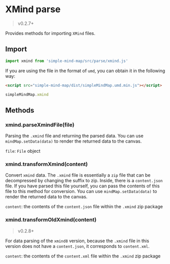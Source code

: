 # XMind parse

> v0.2.7+

Provides methods for importing `XMind` files.

## Import

```js
import xmind from 'simple-mind-map/src/parse/xmind.js'
```

If you are using the file in the format of `umd`, you can obtain it in the following way:

```html
<script src="simple-mind-map/dist/simpleMindMap.umd.min.js"></script>
```

```js
simpleMindMap.xmind
```

## Methods

### xmind.parseXmindFile(file)

Parsing the `.xmind` file and returning the parsed data. You can use
`mindMap.setData(data)` to render the returned data to the canvas.

`file`: `File` object

### xmind.transformXmind(content)

Convert `xmind` data. The `.xmind` file is essentially a `zip` file that can be
decompressed by changing the suffix to zip. Inside, there is a `content.json`
file. If you have parsed this file yourself, you can pass the contents of this
file to this method for conversion. You can use
`mindMap.setData(data)` to render the returned data to the canvas.

`content`: the contents of the `content.json` file within the `.xmind` zip
package

### xmind.transformOldXmind(content)

> v0.2.8+

For data parsing of the `xmind8` version, because the `.xmind` file in this
version does not have a `content.json`, it corresponds to `content.xml`.

`content`: the contents of the `content.xml` file within the `.xmind` zip
package
